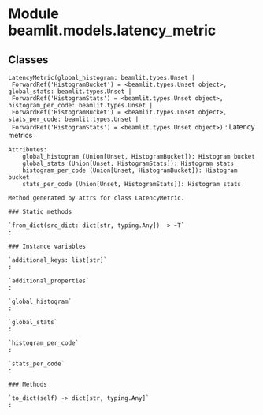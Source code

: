 Module beamlit.models.latency_metric
====================================

Classes
-------

`LatencyMetric(global_histogram: beamlit.types.Unset | ForwardRef('HistogramBucket') = <beamlit.types.Unset object>, global_stats: beamlit.types.Unset | ForwardRef('HistogramStats') = <beamlit.types.Unset object>, histogram_per_code: beamlit.types.Unset | ForwardRef('HistogramBucket') = <beamlit.types.Unset object>, stats_per_code: beamlit.types.Unset | ForwardRef('HistogramStats') = <beamlit.types.Unset object>)`
:   Latency metrics
    
    Attributes:
        global_histogram (Union[Unset, HistogramBucket]): Histogram bucket
        global_stats (Union[Unset, HistogramStats]): Histogram stats
        histogram_per_code (Union[Unset, HistogramBucket]): Histogram bucket
        stats_per_code (Union[Unset, HistogramStats]): Histogram stats
    
    Method generated by attrs for class LatencyMetric.

    ### Static methods

    `from_dict(src_dict: dict[str, typing.Any]) ‑> ~T`
    :

    ### Instance variables

    `additional_keys: list[str]`
    :

    `additional_properties`
    :

    `global_histogram`
    :

    `global_stats`
    :

    `histogram_per_code`
    :

    `stats_per_code`
    :

    ### Methods

    `to_dict(self) ‑> dict[str, typing.Any]`
    :